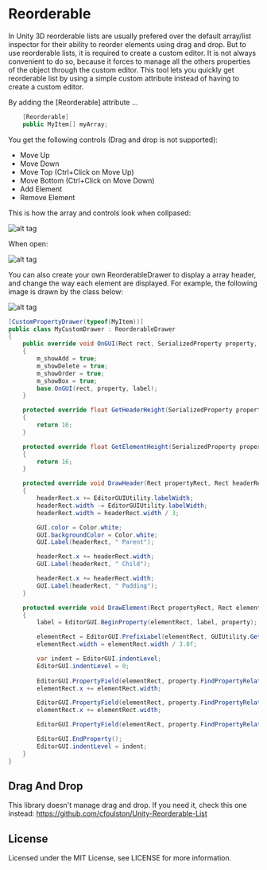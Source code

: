 # Reorderable

In Unity 3D reorderable lists are usually prefered over the default array/list inspector for their ability to reorder elements using drag and drop. But to use reorderable lists, it is required to create a custom editor. It is not always convenient to do so, because it forces to manage all the others properties of the object through the custom editor. This tool lets you quickly get reorderable list by using a simple custom attribute instead of having to create a custom editor.

By adding the [Reorderable] attribute ...
```cs
    [Reorderable]
    public MyItem[] myArray;
```

You get the following controls (Drag and drop is not supported):
 - Move Up
 - Move Down
 - Move Top (Ctrl+Click on Move Up)
 - Move Bottom (Ctrl+Click on Move Down)
 - Add Element 
 - Remove Element 

This is how the array and controls look when collpased:

![alt tag](https://cloud.githubusercontent.com/assets/13844285/23100455/1410a36e-f64f-11e6-8d53-19814474632f.png)

When open:

![alt tag](https://cloud.githubusercontent.com/assets/13844285/23100244/25737f14-f64a-11e6-8c43-9717b01ced71.png)

You can also create your own ReorderableDrawer to display a array header, and change the way each element are displayed. For example, the following image is drawn by the class below:

![alt tag](https://cloud.githubusercontent.com/assets/13844285/23328168/3c4640ca-fae9-11e6-8436-74d77124d032.png)

```cs
[CustomPropertyDrawer(typeof(MyItem))]
public class MyCustomDrawer : ReorderableDrawer
{
    public override void OnGUI(Rect rect, SerializedProperty property, GUIContent label)
    {
        m_showAdd = true;
        m_showDelete = true;
        m_showOrder = true;
        m_showBox = true;
        base.OnGUI(rect, property, label);
    }

    protected override float GetHeaderHeight(SerializedProperty property, GUIContent label)
    {
        return 16;
    }

    protected override float GetElementHeight(SerializedProperty property, GUIContent label)
    {
        return 16;
    }

    protected override void DrawHeader(Rect propertyRect, Rect headerRect, SerializedProperty property, GUIContent label)
    {
        headerRect.x += EditorGUIUtility.labelWidth;
        headerRect.width -= EditorGUIUtility.labelWidth;
        headerRect.width = headerRect.width / 3;

        GUI.color = Color.white;
        GUI.backgroundColor = Color.white;
        GUI.Label(headerRect, " Parent");

        headerRect.x += headerRect.width;
        GUI.Label(headerRect, " Child");

        headerRect.x += headerRect.width;
        GUI.Label(headerRect, " Padding");
    }

    protected override void DrawElement(Rect propertyRect, Rect elementRect, SerializedProperty property, GUIContent label)
    {
        label = EditorGUI.BeginProperty(elementRect, label, property);

        elementRect = EditorGUI.PrefixLabel(elementRect, GUIUtility.GetControlID(FocusType.Passive), label);
        elementRect.width = elementRect.width / 3.0f;

        var indent = EditorGUI.indentLevel;
        EditorGUI.indentLevel = 0;
        
        EditorGUI.PropertyField(elementRect, property.FindPropertyRelative("m_name"), GUIContent.none);
        elementRect.x += elementRect.width;

        EditorGUI.PropertyField(elementRect, property.FindPropertyRelative("m_value"), GUIContent.none);
        elementRect.x += elementRect.width;

        EditorGUI.PropertyField(elementRect, property.FindPropertyRelative("m_color"), GUIContent.none);

        EditorGUI.EndProperty();
        EditorGUI.indentLevel = indent;
    }
}
```

Drag And Drop
-------------
This library doesn't manage drag and drop. If you need it, check this one instead: https://github.com/cfoulston/Unity-Reorderable-List

License
-------

Licensed under the MIT License, see LICENSE for more information.

